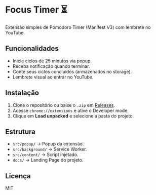 # Focus Timer ⏳

Extensão simples de Pomodoro Timer (Manifest V3) com lembrete no YouTube.

## Funcionalidades
- Inicie ciclos de 25 minutos via popup.
- Receba notificação quando terminar.
- Conte seus ciclos concluídos (armazenados no storage).
- Lembrete visual ao entrar no YouTube.

## Instalação
1. Clone o repositório ou baixe o `.zip` em [Releases](https://github.com/<usuario>/<repo>/releases).
2. Acesse `chrome://extensions` e ative o Developer mode.
3. Clique em **Load unpacked** e selecione a pasta do projeto.

## Estrutura
- `src/popup/` → Popup da extensão.
- `src/background/` → Service Worker.
- `src/content/` → Script injetado.
- `docs/` → Landing Page do projeto.

## Licença
MIT

